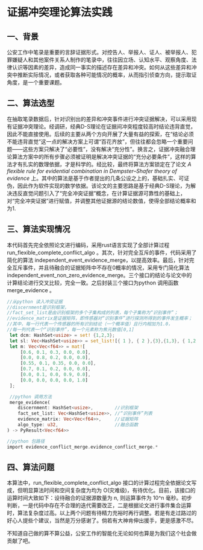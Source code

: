 # 证据冲突理论算法实践

## 一、背景

公安工作中笔录是重要的言辞证据形式。对控告人、举报人、证人、被举报人、犯罪嫌疑人和其他案件关系人制作的笔录中，往往因立场、认知水平、观察角度、法律认识等因素的差异，造成同一事实的描述存在差异和冲突。如何从这些差异和冲突中推断实际情况，或者获取各种可能情况的概率，从而指引侦查方向，提示取证角度，是一个重要课题。

## 二、算法选型

在抽取笔录数据后，针对识别出的差异和冲突事件进行冲突证据解决，可以采用现有证据冲突理论。经调研，经典D-S理论在证据间冲突程度较高时结论违背直觉，因此不能直接使用。后续的主要从两个方向开展了大量有益的探索，在“结论必须不能违背直觉”这一点的解决方案上可谓“百花齐放”，但往往都会忽略一个重要问题——这些方案只解决了“必要性”，没有解决“充分性”。换言之，证据冲突融合理论算法方案中的所有步骤必须被证明是解决冲突证据的“充分必要条件”，这样的算法才有扎实的数理依据，才是科学的。经比较，最终将算法方案锁定在了论文 *A flexible rule for evidential combination in Dempster–Shafer theory of evidence* 上。其中的算法是基于作者提出的几条公设之上的，基础扎实、可证伪，因此作为软件实现的数学依据。该论文的主要思路是基于经典D-S理论，为解决违反直觉问题引入了“完全冲突证据”概念，在计算证据源可靠性的基础上，对“完全冲突证据”进行赋值，并调整其他证据源的结论数值，使得全部结论概率和为1.

## 三、算法实现情况

本代码首先完全依照论文进行编码，采用rust语言实现了全部计算过程 run_flexible_complete_conflict_algo 。其次，针对完全互斥的事件，代码采用了简化的算法 independent_event_evidence_merge，以提高效率。最后，针对完全互斥事件，并且待融合的证据矩阵中不存在0概率的情况，采用专门简化算法 independent_event_non_zero_evidence_merge。三个接口的结论与论文中的计算结论进行交叉比较，完全一致。之后封装三个接口为python 调用函数 merge_evidence 。

```rust
//从python 读入冲突证据
//discernment是识别框架，
//fact_set_list是由识别框架的多个子集构成的列表，每个子集称为“识别事件”；
//evidence_matrix是证据矩阵，即传感器对“识别事件”进行探测所得到的事件发生概率；
//其中，每一行代表一个传感器的所有识别结论（一个概率值）且行内相加为1.0，
//每一列代表一个“识别事件”，每一个元素称为焦元数值[0,1]
 let dcm: HashSet<usize> = set! {1,2,3};
 let sl: Vec<HashSet<usize>> = set_list![{ 1 }, { 2 },{3},{1,3}, { 1,2,3}];
 let m: Vec<Vec<f64>> = mat![
     [0.6, 0.1, 0.3, 0.0, 0.0],
     [0.0, 0.8, 0.2, 0.0, 0.0],
     [0.55, 0.1, 0.35, 0.0, 0.0],
     [0.7, 0.1, 0.2, 0.0, 0.0],
     [0.0, 0.1, 0.0, 0.9, 0.0],
     [0.0, 0.0, 0.0, 0.0, 1.0]
 ];

 //python 调用方法
 merge_evidence(
    discernment: HashSet<usize>,        //识别框架
    fact_set_list: Vec<HashSet<usize>>, //“识别事件”列表
    evidence_matrix: Vec<Vec<f64>>,     //证据矩阵
    algo_type: u32,                     //融合函数
) -> PyResult<Vec<f64>>

//python 包路径
import evidence_conflict_merge.evidence_conflict_merge.*
```

## 四、算法问题

本算法中，run_flexible_complete_conflict_algo 接口的计算过程完全依据论文写成，但明显算法时间和空间复杂度为均为 O(灾难级)，有待优化。目前，该接口的运算时间大致如下：设待融合的证据源数量为 n, 则运算事件为 10^n 毫秒。初步判断，一是代码中存在不合理的迭代需要改正，二是根据论文进行事件集合运算时，算法复杂度过高。以上两个问题有待精力充裕时再行调整。若是有走过路过的好心人提些个建议，当然是万分感谢了。倘若有大神肯伸出援手，更是感激不尽。

不知道自己做的算不算公益，公安工作的智能化无论如何也算是为我们这个社会做贡献了吧。

